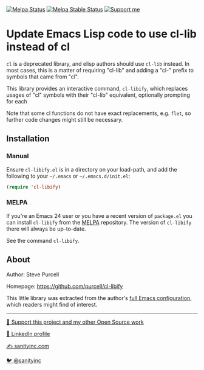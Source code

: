 [![Melpa Status](http://melpa.org/packages/cl-libify-badge.svg)](http://melpa.org/#/cl-libify)
[![Melpa Stable Status](http://stable.melpa.org/packages/cl-libify-badge.svg)](http://stable.melpa.org/#/cl-libify)
<a href="https://www.patreon.com/sanityinc"><img alt="Support me" src="https://img.shields.io/badge/Support%20Me-%F0%9F%92%97-ff69b4.svg"></a>

# Update Emacs Lisp code to use cl-lib instead of cl

`cl` is a deprecated library, and elisp authors should use `cl-lib`
instead.  In most cases, this is a matter of requiring "cl-lib" and
adding a "cl-" prefix to symbols that came from "cl".

This library provides an interactive command, `cl-libify`, which
replaces usages of "cl" symbols with their "cl-lib" equivalent,
optionally prompting for each

Note that some cl functions do not have exact replacements,
e.g. `flet`, so further code changes might still be necessary.

## Installation

### Manual

Ensure `cl-libify.el` is in a directory on your load-path, and
add the following to your `~/.emacs` or `~/.emacs.d/init.el`:

``` lisp
(require 'cl-libify)
```

### MELPA

If you're an Emacs 24 user or you have a recent version of
`package.el` you can install `cl-libify` from the
[MELPA](http://melpa.org) repository. The version of
`cl-libify` there will always be up-to-date.

See the command `cl-libify`.

## About

Author: Steve Purcell <steve at sanityinc dot com>

Homepage: https://github.com/purcell/cl-libify

This little library was extracted from the author's
[full Emacs configuration](https://github.com/purcell/emacs.d), which
readers might find of interest.

<hr>

[💝 Support this project and my other Open Source work](https://www.patreon.com/sanityinc)

[💼 LinkedIn profile](https://uk.linkedin.com/in/stevepurcell)

[✍ sanityinc.com](http://www.sanityinc.com/)

[🐦 @sanityinc](https://twitter.com/sanityinc)

